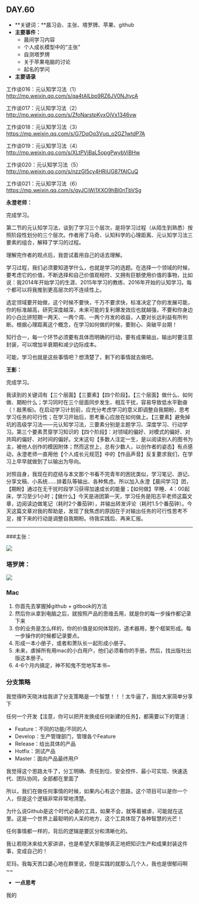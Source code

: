  ## DAY.60
+ **关键词：**晨习会、主张、塔罗牌、苹果、github
+ **主要事件：**
    + 晨间学习内容
    + 个人成长模型中的“主张”
    + 自测塔罗牌
    + 关于苹果电脑的讨论
    + 起名的学问
+ **主要语录**

工作谈016：元认知学习法（1）http://mp.weixin.qq.com/s/qa4tAlLbp9RZ6JV0NJtycA

工作谈017：元认知学习法（2）http://mp.weixin.qq.com/s/ZfoNarstpKyxOjVx1346vw

工作谈018：元认知学习法（3）https://mp.weixin.qq.com/s/G7DqOq3Vuq_o2GZ1wtdP7A

工作谈019：元认知学习法（4）http://mp.weixin.qq.com/s/XLtPVjBaL5opgPwybViBHw

工作谈020：元认知学习法（5）http://mp.weixin.qq.com/s/nzzGl5cy4HRiUG87fAICuQ

工作谈021：元认知学习法（6）https://mp.weixin.qq.com/s/qyJCiWj1XXO9hBl0nTbVSg

**永澄老师：**

完成学习。

第二节的元认知学习法，谈到了学习三个层次，是将学习过程（从陌生到熟悉）按照阶段性划分的三个层次。作者用了马奇、认知科学的心理距离、元认知学习法三要素的组合，解释了学习的过程。

理解完作者的观点后，我尝试着用自己的话去理解。

学习过程，我们必须要知道学什么，也就是学习的选题。在选择一个领域的时候，要考虑它的价值，不断选择和自己价值观相符、又拥有巨额使用价值的事物，比如说：我2014年开始学习的生涯、2015年学习的教练、2016年开始的认知学习。每个都可以将我推到更高层次的不连续性上。

选定领域要开始做，这个时候不要快，千万不要求快，标准决定了你的发展可能，你的标准越高，研究深度越深，未来可能的复利爆发效应也就越强，不要和你身边的小白比拼短期一两天、一两个周、一两个月发的收益，人要对长远利益有所判断。根据心理距离这个概念，在学习如何做的时候，要耐心、突破平台期！

知行合一，每一个环节必须要有具体而明确的行动，要有成果输出，输出时要注意封装，可以增加半衰期和减少边际成本。

可能，学习也就是这些事情吧？想清楚了，剩下的事情就去做吧。

**王影：**

完成学习。

我读到的关键词有【三个层面】【三要素】【四个阶段】。【三个层面】做什么、如何做、期盼什么；学习同时在三个层面同步发生、相互干扰，容易导致低水平勤奋（！敲黑板)。在启动学习计划前，应充分考虑学习的意义即调整自我期盼，思考学习任务的可行性；在学习开始后，思考重心应放在如何做上。【三要素】避免掉坑的高级学习法——元认知学习法，三要素分别是主题学习、深度学习、行动学习。第三个要素贯穿学习知识的【四个阶段】：对领域的偏好、对模式的偏好、对共鸣的偏好、对时间的偏好。文末这句【多数人注定一生，是以阅读别人的图书为主，被他人创作的模因附体；然而这世上，总有少数人，以创作者的姿态】有点感动，永澄老师一直用他【个人成长元规范】中的【作品声音】反复要求我们，在学习上早早就做到了以输出为导向。

对照自身，我现在的症结与本文那个书看不完青年的困扰类似，学习笔记、游记、分享文稿、小系统……排着队等输出、各种焦虑。所以加入永澄【晨间学习】团，【期盼】通过在无干扰时段学习获得加速成长的能量；【如何做】早睡、4：00起床，学习至少1小时；【做什么】今天是进团第一天，学习任务是阳志平老师这篇文章，边阅读边做笔记（耗时2个番茄钟），并输出转发评论（耗时1.5个番茄钟）。今天这篇文章对我的帮助是，发现了我焦虑的原因在于对输出任务的可行性思考不足，接下来的行动是调整自我期盼。待我实践后、再来汇报。

- - - - -------

###主张：

![](./_image/213478323403442559.png)

### 塔罗牌：


![](./_image/197538704616112863.png)

### Mac

1. 你首先去掌握掉github + gitbook的方法
2. 然后你从拿到电脑之后，就按照产品的思维去用，就是你的每一步操作都记录下来
3. 你的业务是怎么样的，你的价值是如何体现的，道术器用，整个框架形成。每一步操作的时候都记录要点。
4. 形成一本小册子，或者和萧队长一起形成小册子。
5. 未来，虐掉所有用mac的小白用户，他们必须看你的手册。然后，找出版社出版这本册子。
6. 4-6个月内搞定，神不知鬼不觉地写本书~

### 分支策略

我觉得昨天晓沐给我讲了分支策略是一个智慧！！！太牛逼了，我给大家简单分享下

任何一个开发【注意，你可以把开发换成任何新建的任务】，都需要以下的管道：

- Feature：不同的功能/不同的人
- Develop：生产管理部门，管理各个Feature
- Release：给出具体的产品
- Hotfix：测试产品
- Master：面向产品最终用户

我觉得这个思路太牛了，分工明确、责任到位、安全控件、最小可实现、快速迭代、团队协同，全部都在里面了

所以，我们在做任何事情的时候，如果内心有这个思路，这个项目可以是你一个人，但是这个逻辑非常非常地清楚。

为什么说Github是这个时代必备的工具，如果不会，就等着被虐，可能就在这里。这是一个世界上最聪明的人呆的地方，这个工具体现了各种智慧的光芒！


任何事情都一样的，背后的逻辑是要区分和清晰化的。

我让若晓沐来给大家讲讲，也是希望大家能够真正地把知识生产和成果封装这件事，变成自己的！

尼玛，我每天苦口婆心地在群里说，但是实践的就那么几个人，我也是很郁闷啊~~

+ **一点思考**

我的